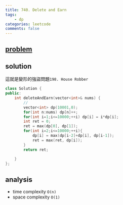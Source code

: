 ```yaml
---
title: 740. Delete and Earn
tags:  
    - dp
categories: leetcode
comments: false
---
```


## [problem](https://leetcode.com/problems/delete-and-earn/)

## solution
這就是變形的強盜問題`198. House Robber`
```c++
class Solution {
public:
    int deleteAndEarn(vector<int>& nums) {
        //  
        vector<int> dp(10001,0);
        for(int n:nums) dp[n]++;
        for(int i=1;i<=10000;++i) dp[i] = i*dp[i];
        int ret = 0;
        ret = max(dp[0], dp[1]);
        for(int i=2;i<=10000;++i){
            dp[i] = max(dp[i-2]+dp[i], dp[i-1]);
            ret = max(ret, dp[i]);
        }
        return ret;
        
    }
};
```

## analysis
- time complexity `O(n)`
- space complexity `O(1)`
